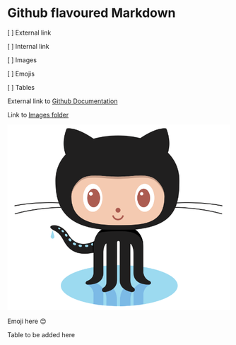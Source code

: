 # Github flavoured Markdown #

[ ] External link

[ ] Internal link

[ ] Images

[ ] Emojis

[ ] Tables

External link to [Github Documentation](https://help.github.com/en)

Link to [Images folder](/images)

![image](/images/logo.png)

Emoji here :blush:

Table to be added here


